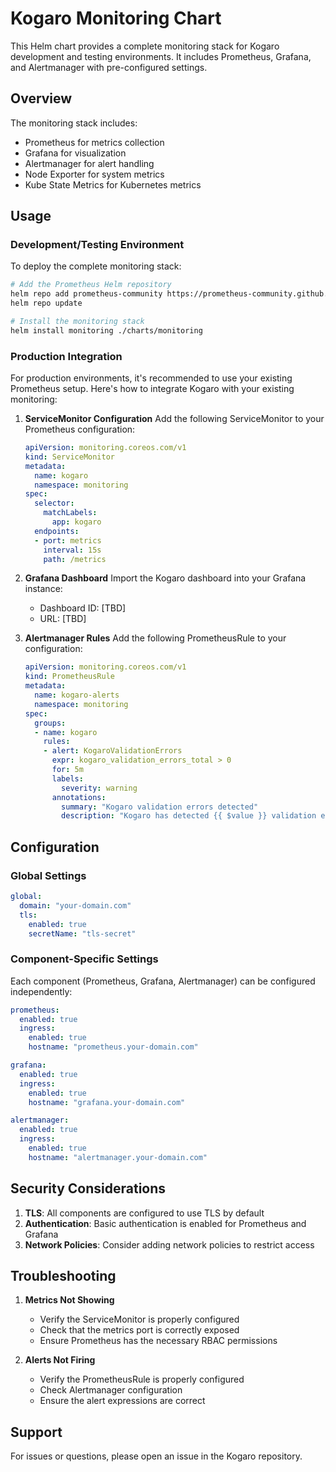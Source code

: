 # Kogaro Monitoring Chart

This Helm chart provides a complete monitoring stack for Kogaro development and testing environments. It includes Prometheus, Grafana, and Alertmanager with pre-configured settings.

## Overview

The monitoring stack includes:
- Prometheus for metrics collection
- Grafana for visualization
- Alertmanager for alert handling
- Node Exporter for system metrics
- Kube State Metrics for Kubernetes metrics

## Usage

### Development/Testing Environment

To deploy the complete monitoring stack:

```bash
# Add the Prometheus Helm repository
helm repo add prometheus-community https://prometheus-community.github.io/helm-charts
helm repo update

# Install the monitoring stack
helm install monitoring ./charts/monitoring
```

### Production Integration

For production environments, it's recommended to use your existing Prometheus setup. Here's how to integrate Kogaro with your existing monitoring:

1. **ServiceMonitor Configuration**
   Add the following ServiceMonitor to your Prometheus configuration:

   ```yaml
   apiVersion: monitoring.coreos.com/v1
   kind: ServiceMonitor
   metadata:
     name: kogaro
     namespace: monitoring
   spec:
     selector:
       matchLabels:
         app: kogaro
     endpoints:
     - port: metrics
       interval: 15s
       path: /metrics
   ```

2. **Grafana Dashboard**
   Import the Kogaro dashboard into your Grafana instance:
   - Dashboard ID: [TBD]
   - URL: [TBD]

3. **Alertmanager Rules**
   Add the following PrometheusRule to your configuration:

   ```yaml
   apiVersion: monitoring.coreos.com/v1
   kind: PrometheusRule
   metadata:
     name: kogaro-alerts
     namespace: monitoring
   spec:
     groups:
     - name: kogaro
       rules:
       - alert: KogaroValidationErrors
         expr: kogaro_validation_errors_total > 0
         for: 5m
         labels:
           severity: warning
         annotations:
           summary: "Kogaro validation errors detected"
           description: "Kogaro has detected {{ $value }} validation errors"
   ```

## Configuration

### Global Settings

```yaml
global:
  domain: "your-domain.com"
  tls:
    enabled: true
    secretName: "tls-secret"
```

### Component-Specific Settings

Each component (Prometheus, Grafana, Alertmanager) can be configured independently:

```yaml
prometheus:
  enabled: true
  ingress:
    enabled: true
    hostname: "prometheus.your-domain.com"

grafana:
  enabled: true
  ingress:
    enabled: true
    hostname: "grafana.your-domain.com"

alertmanager:
  enabled: true
  ingress:
    enabled: true
    hostname: "alertmanager.your-domain.com"
```

## Security Considerations

1. **TLS**: All components are configured to use TLS by default
2. **Authentication**: Basic authentication is enabled for Prometheus and Grafana
3. **Network Policies**: Consider adding network policies to restrict access

## Troubleshooting

1. **Metrics Not Showing**
   - Verify the ServiceMonitor is properly configured
   - Check that the metrics port is correctly exposed
   - Ensure Prometheus has the necessary RBAC permissions

2. **Alerts Not Firing**
   - Verify the PrometheusRule is properly configured
   - Check Alertmanager configuration
   - Ensure the alert expressions are correct

## Support

For issues or questions, please open an issue in the Kogaro repository. 